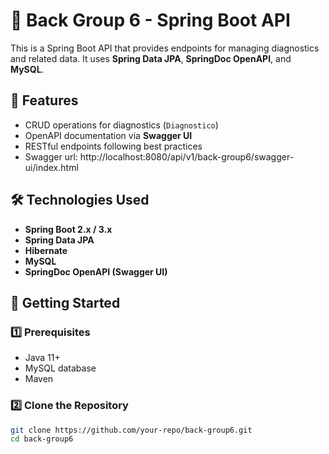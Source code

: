 # 🚀 Back Group 6 - Spring Boot API  

This is a Spring Boot API that provides endpoints for managing diagnostics and related data. It uses **Spring Data JPA**, **SpringDoc OpenAPI**, and **MySQL**.

## 📌 Features  
- CRUD operations for diagnostics (`Diagnostico`)  
- OpenAPI documentation via **Swagger UI**  
- RESTful endpoints following best practices  
- Swagger url: http://localhost:8080/api/v1/back-group6/swagger-ui/index.html

## 🛠️ Technologies Used  
- **Spring Boot 2.x / 3.x**  
- **Spring Data JPA**  
- **Hibernate**  
- **MySQL**  
- **SpringDoc OpenAPI (Swagger UI)**  

## 🚀 Getting Started  

### 1️⃣ Prerequisites  
- Java 11+  
- MySQL database  
- Maven  

### 2️⃣ Clone the Repository  
```sh
git clone https://github.com/your-repo/back-group6.git
cd back-group6
